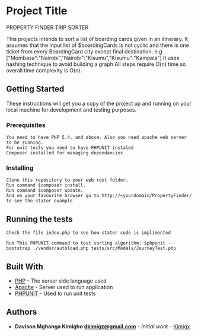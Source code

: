 # Project Title

PROPERTY FINDER TRIP SORTER

This projects intends to sort a list of boarding cards given in an itinerary. 
It assumes that the input list of $boardingCards is not cyclic and there 
is one ticket from every BoardingCard city except final destination.
e.g ["Mombasa":"Nairobi","Nairobi":"Kisumu","Kisumu":"Kampala"]
It uses hashing technique to avoid building a graph
All steps require O(n) time so overall time complexity is O(n).


## Getting Started

These instructions will get you a copy of the project up and running on your local machine for development and testing purposes.

### Prerequisites
```
You need to have PHP 5.4. and above. Also you need apache web server to be running.
For unit tests you need to have PHPUNIT instaled
Composer installed for managing dependancies
```

### Installing
```
Clone this repository to your web root folder. 
Run command $composer install.
Run command $composer update.
And on your favourite browser go to http://<yourdomain/PropertyFinder/ to see the stater example
```

## Running the tests
```
Check the file index.php to see how stater code is implimented

Run This PHPUNIT command to test sorting algorithm: $phpunit --bootstrap ./vendor/autoload.php tests/src/Models/JourneyTest.php
```

## Built With

* [PHP](www.php.net/) - The server side language used
* [Apache](https://httpd.apache.org/) - Server used to run application
* [PHPUNIT](https://phpunit.de) - Used to run unit tests

## Authors
* **Davison Mghanga Kimigho <dkimigz@gmail.com>** - *Initial work* - [Kimigx](https://github.com/kimigxfoxy)


